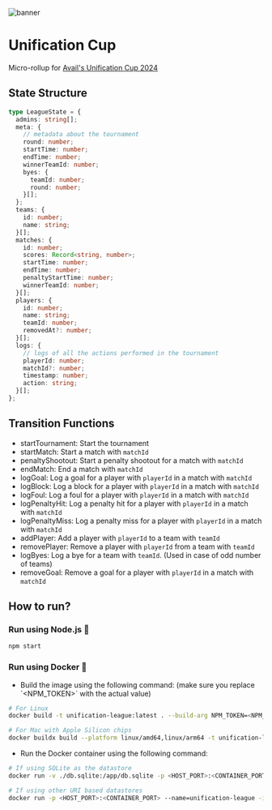 ![banner]("assets/cover.jpg")

# Unification Cup

Micro-rollup for [Avail's Unification Cup 2024](https://lu.ma/tffffuwf)

## State Structure

```ts
type LeagueState = {
  admins: string[];
  meta: {
    // metadata about the tournament
    round: number;
    startTime: number;
    endTime: number;
    winnerTeamId: number;
    byes: {
      teamId: number;
      round: number;
    }[];
  };
  teams: {
    id: number;
    name: string;
  }[];
  matches: {
    id: number;
    scores: Record<string, number>;
    startTime: number;
    endTime: number;
    penaltyStartTime: number;
    winnerTeamId: number;
  }[];
  players: {
    id: number;
    name: string;
    teamId: number;
    removedAt?: number;
  }[];
  logs: {
    // logs of all the actions performed in the tournament
    playerId: number;
    matchId?: number;
    timestamp: number;
    action: string;
  }[];
};
```

## Transition Functions

- startTournament: Start the tournament
- startMatch: Start a match with `matchId`
- penaltyShootout: Start a penalty shootout for a match with `matchId`
- endMatch: End a match with `matchId`
- logGoal: Log a goal for a player with `playerId` in a match with `matchId`
- logBlock: Log a block for a player with `playerId` in a match with `matchId`
- logFoul: Log a foul for a player with `playerId` in a match with `matchId`
- logPenaltyHit: Log a penalty hit for a player with `playerId` in a match with `matchId`
- logPenaltyMiss: Log a penalty miss for a player with `playerId` in a match with `matchId`
- addPlayer: Add a player with `playerId` to a team with `teamId`
- removePlayer: Remove a player with `playerId` from a team with `teamId`
- logByes: Log a bye for a team with `teamId`. (Used in case of odd number of teams)
- removeGoal: Remove a goal for a player with `playerId` in a match with `matchId`

## How to run?

### Run using Node.js :rocket:

```bash
npm start
```

### Run using Docker :whale:

- Build the image using the following command: (make sure you replace \`<NPM_TOKEN>\` with the actual value)

```bash
# For Linux
docker build -t unification-league:latest . --build-arg NPM_TOKEN=<NPM_TOKEN>

# For Mac with Apple Silicon chips
docker buildx build --platform linux/amd64,linux/arm64 -t unification-league:latest . --build-arg NPM_TOKEN=<NPM_TOKEN>
```

- Run the Docker container using the following command:

```bash
# If using SQLite as the datastore
docker run -v ./db.sqlite:/app/db.sqlite -p <HOST_PORT>:<CONTAINER_PORT> --name=unification-league -it unification-league:latest

# If using other URI based datastores
docker run -p <HOST_PORT>:<CONTAINER_PORT> --name=unification-league -it unification-league:latest
```
